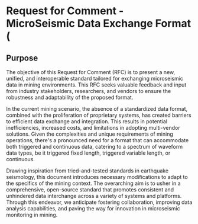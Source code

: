 # Request for Comment - MicroSeismic Data Exchange Format (
## Purpose

The objective of this Request for Comment (RFC) is to present a new, unified, and interoperable standard tailored for exchanging microseismic data in mining environments. This RFC seeks valuable feedback and input from industry stakeholders, researchers, and vendors to ensure the robustness and adaptability of the proposed format.

In the current mining scenario, the absence of a standardized data format, combined with the proliferation of proprietary systems, has created barriers to efficient data exchange and integration. This results in potential inefficiencies, increased costs, and limitations in adopting multi-vendor solutions. Given the complexities and unique requirements of mining operations, there's a pronounced need for a format that can accommodate both triggered and continuous data, catering to a spectrum of waveform data types, be it triggered fixed length, triggered variable length, or continuous.

Drawing inspiration from tried-and-tested standards in earthquake seismology, this document introduces necessary modifications to adapt to the specifics of the mining context. The overarching aim is to usher in a comprehensive, open-source standard that promotes consistent and unhindered data interchange across a variety of systems and platforms. Through this endeavor, we anticipate fostering collaboration, improving data analysis capabilities, and paving the way for innovation in microseismic monitoring in mining.
<!--stackedit_data:
eyJoaXN0b3J5IjpbLTcwNTc3NjU3OF19
-->